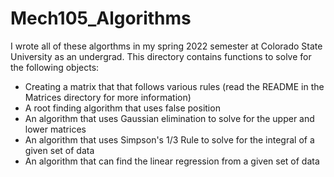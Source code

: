 # Mech105_Algorithms
I wrote all of these algorthms in my spring 2022 semester at Colorado State University as an undergrad. This directory contains functions to solve for the following objects:
* Creating a matrix that that follows various rules (read the README in the Matrices directory for more information)
* A root finding algorithm that uses false position
* An algorithm that uses Gaussian elimination to solve for the upper and lower matrices
* An algorithm that uses Simpson's 1/3 Rule to solve for the integral of a given set of data
* An algorithm that can find the linear regression from a given set of data
